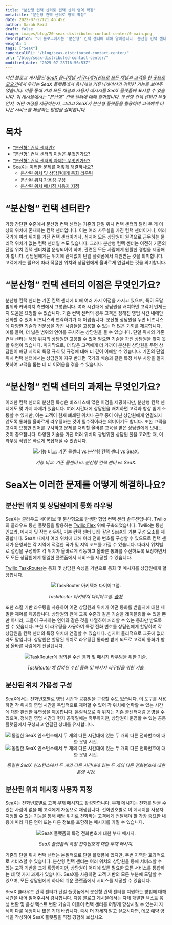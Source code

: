```yaml
---
title: "분산형 컨택 센터로 컨택 센터 영역 확장"
metatitle: "분산형 컨택 센터로 영역 확장"
date: 2022-07-27T21:46:45Z
author: Sarah Reid
draft: false
image: images/blog/20-seax-distributed-contact-center/0-main.png
description: "이 블로그에서는 '분산형' 컨택 센터에 대해 알아봅니다. 분산형 컨택 센터가 무엇인지, 어떤 이점을 제공하는지, 그리고 SeaX가 이를 활용하여 고객에게 더 나은 서비스를 제공하는 방법을 살펴봅니다."
weight: 1
tags: ["SeaX"]
canonicalURL: "/blog/seax-distributed-contact-center/"
url: "/blog/seax-distributed-contact-center/"
modified_date: "2025-07-28T16:56:53Z"
---
```


*이전 블로그 게시물인 [SeaX 옴니채널 커뮤니케이션으로 모든 채널의 고객을 한 곳으로 모으기](https://seasalt.ai/blog/19-seax-omnichannel-communication/)에서 우리는 SeaX 플랫폼에서 옴니채널 커뮤니케이션의 강력한 기능을 보여주었습니다. 이를 통해 거의 모든 채널의 사용자 메시지를 SeaX 플랫폼에 표시할 수 있습니다. 이 게시물에서는 "분산형" 컨택 센터에 대해 알아봅니다. 분산형 컨택 센터가 무엇인지, 어떤 이점을 제공하는지, 그리고 SeaX가 분산형 플랫폼을 활용하여 고객에게 더 나은 서비스를 제공하는 방법을 살펴봅니다.*

# 목차
- [“분산형” 컨택 센터란?](#“분산형”-컨택-센터란?)
- [“분산형” 컨택 센터의 이점은 무엇인가요?](#“분산형”-컨택-센터의-이점은-무엇인가요?)
- [“분산형” 컨택 센터의 과제는 무엇인가요?](#“분산형”-컨택-센터의-과제는-무엇인가요?)
- [SeaX는 이러한 문제를 어떻게 해결하나요?](#seax는-이러한-문제를-어떻게-해결하나요?)
    - [분산된 위치 및 상담원에게 통화 라우팅](#분산된-위치-및-상담원에게-통화-라우팅)
    - [분산된 위치 가용성 구성](#분산된-위치-가용성-구성)
    - [분산된 위치 메시징 사용자 지정](#분산된-위치-메시징-사용자-지정)

# “분산형” 컨택 센터란?
가장 간단한 수준에서 분산형 컨택 센터는 기존의 단일 위치 컨택 센터와 달리 두 개 이상의 위치에 존재하는 컨택 센터입니다. 이는 여러 사무실을 가진 컨택 센터이거나, 여러 국가에 여러 위치를 가진 컨택 센터이거나, 심지어 모든 상담원이 원격으로 근무하는 물리적 위치가 없는 컨택 센터일 수도 있습니다. 그러나 분산형 컨택 센터는 여전히 기존의 단일 위치 컨택 센터처럼 운영되어야 하며, 관련된 모든 사람에게 원활한 경험을 제공해야 합니다. 상담원에게는 위치에 관계없이 단일 플랫폼에서 지원받는 것을 의미합니다. 고객에게는 필요에 따라 적절한 위치와 상담원에게 올바르게 연결되는 것을 의미합니다.

# “분산형” 컨택 센터의 이점은 무엇인가요?
분산형 컨택 센터는 기존 컨택 센터에 비해 여러 가지 이점을 가지고 있으며, 특히 도달 범위와 커버리지 측면에서 그렇습니다. 여러 시간대에 상담원을 배치하면 고객이 언제든지 도움을 요청할 수 있습니다. 기존 컨택 센터의 경우 고객은 정해진 영업 시간 내에만 전화할 수 있어 비즈니스와 연락하기가 더 어렵습니다. 분산형 상담원을 두면 비즈니스에 다양한 기술과 전문성을 가진 사람들을 고용할 수 있는 더 많은 기회를 제공합니다. 예를 들어, 더 넓은 범위의 언어를 구사하는 상담원을 둘 수 있습니다. 단일 위치의 기존 컨택 센터는 해당 위치의 상담원만 고용할 수 있어 필요한 기술을 가진 상담원을 찾지 못할 위험이 있습니다. 마지막으로, 더 많은 고객에게 더 가까이 분산된 상담원을 두면 상담원이 해당 지역의 특정 규칙 및 규정에 대해 더 깊이 이해할 수 있습니다. 기존의 단일 위치 컨택 센터에서는 상담원이 지구 반대편 국가의 배송과 같은 특정 세부 사항을 알지 못하여 고객을 돕는 데 더 어려움을 겪을 수 있습니다.


# “분산형” 컨택 센터의 과제는 무엇인가요?
이러한 컨택 센터의 분산된 특성은 비즈니스에 많은 이점을 제공하지만, 분산형 컨택 센터에도 몇 가지 과제가 있습니다. 여러 시간대에 상담원을 배치하면 고객과 항상 쉽게 소통할 수 있지만, 이는 고객이 현재 폐쇄된 위치나 근무 중이 아닌 상담원에게 연결되지 않도록 통화를 올바르게 라우팅하는 것이 필수적이라는 의미이기도 합니다. 또한 고객을 고객이 요청한 언어를 구사하고 문제를 처리할 올바른 교육을 받은 상담원에게 보내는 것이 중요합니다. 다양한 기술을 가진 여러 위치의 광범위한 상담원 풀을 고려할 때, 이 라우팅 작업은 빠르게 복잡해질 수 있습니다.

<center>
<img src="/images/blog/20-seax-distributed-contact-center/1-feature-comparison.png" alt="기능 비교: 기존 콜센터 vs 분산형 컨택 센터 vs SeaX."/>

*기능 비교: 기존 콜센터 vs 분산형 컨택 센터 vs SeaX.*
</center>

# SeaX는 이러한 문제를 어떻게 해결하나요?

## 분산된 위치 및 상담원에게 통화 라우팅
SeaX는 클라우드 네이티브 및 분산형으로 탄생한 협업 컨택 센터 솔루션입니다. Twilio의 클라우드 통신 플랫폼을 활용하는 [Twilio Flex](https://www.twilio.com/flex) 위에 구축되었습니다. Twilio는 통신 인프라, 메시지 및 작업 라우팅, 기본 컨택 센터 UI와 같은 SeaX의 기본 구성 요소를 제공합니다. SeaX 내에서 여러 위치에 대해 여러 전화 번호를 구성할 수 있으므로 컨택 센터가 운영되는 각 지역에 적절한 국가 및 지역 코드를 가질 수 있습니다. 따라서 위치별로 설정을 구성하여 각 위치가 올바르게 작동하고 올바른 통화를 수신하도록 보장하면서도 모든 상담원에게 동일한 플랫폼에서 서비스를 제공할 수 있습니다.

[Twilio TaskRouter](https://www.twilio.com/taskrouter)는 통화 및 상담원 속성을 기반으로 통화 및 메시지를 상담원에게 할당합니다.

<center>
<img src="/images/blog/20-seax-distributed-contact-center/2-taskrouter.png" alt="TaskRouter 아키텍처 다이어그램."/>

*TaskRouter 아키텍처 다이어그램. [출처](https://twilio-cms-prod.s3.amazonaws.com/images/taskrouter-diagram.width-800.png).*
</center>

또한 스킬 기반 라우팅을 사용하여 어떤 상담원과 위치가 어떤 통화를 받을지에 대한 세밀한 제어를 제공합니다. 상담원의 판매 교육 수준과 같은 기술을 레이블링할 수 있을 뿐만 아니라, 그들이 구사하는 언어와 같은 것을 나열하여 처리할 수 있는 통화만 받도록 할 수 있습니다. 또한 이 라우팅을 사용하여 특정 전화 번호를 상담원에게 할당하여 각 상담원을 컨택 센터의 특정 위치에 연결할 수 있습니다. 심지어 물리적으로 그곳에 없더라도 말입니다. 상담원은 할당된 위치로 라우팅된 통화만 받게 되므로 고객의 통화가 항상 올바른 사람에게 전달됩니다.

<center>
<img src="/images/blog/20-seax-distributed-contact-center/3-skills.png" alt="TaskRouter에 정의된 수신 통화 및 메시지 라우팅을 위한 기술."/>

*TaskRouter에 정의된 수신 통화 및 메시지 라우팅을 위한 기술.*
</center>

## 분산된 위치 가용성 구성
SeaX에서는 전화번호별로 영업 시간과 공휴일을 구성할 수도 있습니다. 이 도구를 사용하면 각 위치의 영업 시간을 독립적으로 제어할 수 있어 각 위치에 연락할 수 있는 시간에 대한 완전한 유연성을 제공합니다. 본질적으로 각 위치는 기존 콜센터처럼 운영될 수 있으며, 정해진 영업 시간과 현지 공휴일에는 휴무하지만, 상담원이 운영할 수 있는 공통 플랫폼에서 구성되고 연결된 상태를 유지합니다.

<center>
<img src="/images/blog/20-seax-distributed-contact-center/4-open-hours.png" alt="동일한 SeaX 인스턴스에서 두 개의 다른 시간대에 있는 두 개의 다른 전화번호에 대한 운영 시간."/>
</center>

<center>
<img src="/images/blog/20-seax-distributed-contact-center/5-open-hours.png" alt="동일한 SeaX 인스턴스에서 두 개의 다른 시간대에 있는 두 개의 다른 전화번호에 대한 운영 시간."/>

*동일한 SeaX 인스턴스에서 두 개의 다른 시간대에 있는 두 개의 다른 전화번호에 대한 운영 시간.*
</center>

## 분산된 위치 메시징 사용자 지정
SeaX는 전화번호별로 고객 부재 메시지도 활성화합니다. 부재 메시지는 전화를 받을 수 있는 사람이 없을 때 고객에게 자동으로 재생됩니다. 전화번호별로 이 메시지를 사용자 지정할 수 있는 기능을 통해 해당 위치로 전화하는 고객에게 전달해야 할 가장 중요한 내용에 따라 다른 언어 또는 다른 정보를 포함하는 메시지를 가질 수 있습니다.

<center>
<img src="/images/blog/20-seax-distributed-contact-center/6-unavailable-message.png" alt="SeaX 플랫폼의 특정 전화번호에 대한 부재 메시지."/>

*SeaX 플랫폼의 특정 전화번호에 대한 부재 메시지.*
</center>

기존의 단일 위치 컨택 센터는 본질적으로 단일 플랫폼에 있지만, 주변 지역만 효과적으로 서비스할 수 있습니다. 분산형 컨택 센터는 여러 위치의 상담원을 통해 서비스할 수 있는 고객 기반을 크게 확장하지만, 상담원이 어디에 있든 필요한 모든 서비스를 통합하는 데 몇 가지 과제가 있습니다. SeaX를 사용하면 고객 기반의 모든 부분에 도달할 수 있으며, 모든 상담원에게 하나의 쉬운 플랫폼에서 서비스를 제공할 수 있습니다.

SeaX 클라우드 컨택 센터가 단일 플랫폼에서 분산형 컨택 센터를 지원하는 방법에 대해 시간을 내어 읽어주셔서 감사합니다. 다음 블로그 게시물에서는 자체 개발한 텍스트 음성 변환 및 음성 텍스트 변환 기술과 이들이 컨택 센터를 어떻게 향상시킬 수 있는지 자세히 다룰 예정이니 많은 기대 바랍니다. 즉시 더 자세히 알고 싶으시다면, [데모 예약](https://meetings.hubspot.com/seasalt-ai/seasalt-meeting) 양식을 작성하여 SeaX 플랫폼을 직접 경험해 보십시오.
